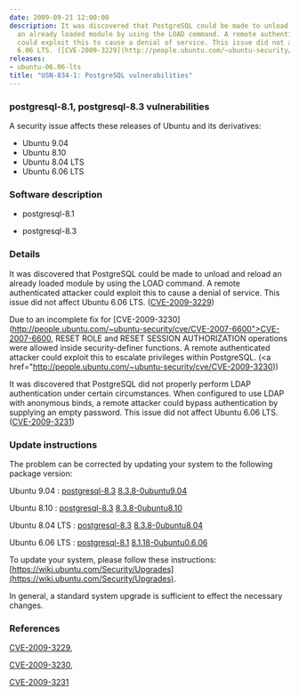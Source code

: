```yaml
---
date: 2009-09-21 12:00:00
description: It was discovered that PostgreSQL could be made to unload and reload
  an already loaded module by using the LOAD command. A remote authenticated attacker
  could exploit this to cause a denial of service. This issue did not affect Ubuntu
  6.06 LTS. ([CVE-2009-3229](http://people.ubuntu.com/~ubuntu-security/cve/CVE-2009-3229))
releases:
- ubuntu-06.06-lts
title: "USN-834-1: PostgreSQL vulnerabilities"
---
```


### postgresql-8.1, postgresql-8.3 vulnerabilities

A security issue affects these releases of Ubuntu and its derivatives:

* Ubuntu 9.04
* Ubuntu 8.10
* Ubuntu 8.04 LTS
* Ubuntu 6.06 LTS

### Software description

* postgresql-8.1 

* postgresql-8.3 

### Details

It was discovered that PostgreSQL could be made to unload and reload an already loaded module by using the LOAD command. A remote authenticated attacker could exploit this to cause a denial of service. This issue did not affect Ubuntu 6.06 LTS. ([CVE-2009-3229](http://people.ubuntu.com/~ubuntu-security/cve/CVE-2009-3229))

Due to an incomplete fix for [CVE-2009-3230](http://people.ubuntu.com/~ubuntu-security/cve/CVE-2007-6600">CVE-2007-6600</a>, RESET ROLE and RESET SESSION AUTHORIZATION operations were allowed inside security-definer functions. A remote authenticated attacker could exploit this to escalate privileges within PostgreSQL. (<a href="http://people.ubuntu.com/~ubuntu-security/cve/CVE-2009-3230))

It was discovered that PostgreSQL did not properly perform LDAP authentication under certain circumstances. When configured to use LDAP with anonymous binds, a remote attacker could bypass authentication by supplying an empty password. This issue did not affect Ubuntu 6.06 LTS. ([CVE-2009-3231](http://people.ubuntu.com/~ubuntu-security/cve/CVE-2009-3231)) 

### Update instructions

The problem can be corrected by updating your system to the following package version:

Ubuntu 9.04
 : [postgresql-8.3](https://launchpad.net/ubuntu/+source/postgresql-8.3) <span> [8.3.8-0ubuntu9.04](https://launchpad.net/ubuntu/+source/postgresql-8.3/8.3.8-0ubuntu9.04) </span> 

Ubuntu 8.10
 : [postgresql-8.3](https://launchpad.net/ubuntu/+source/postgresql-8.3) <span> [8.3.8-0ubuntu8.10](https://launchpad.net/ubuntu/+source/postgresql-8.3/8.3.8-0ubuntu8.10) </span> 

Ubuntu 8.04 LTS
 : [postgresql-8.3](https://launchpad.net/ubuntu/+source/postgresql-8.3) <span> [8.3.8-0ubuntu8.04](https://launchpad.net/ubuntu/+source/postgresql-8.3/8.3.8-0ubuntu8.04) </span> 

Ubuntu 6.06 LTS
 : [postgresql-8.1](https://launchpad.net/ubuntu/+source/postgresql-8.1) <span> [8.1.18-0ubuntu0.6.06](https://launchpad.net/ubuntu/+source/postgresql-8.1/8.1.18-0ubuntu0.6.06) </span> 

To update your system, please follow these instructions: [https://wiki.ubuntu.com/Security/Upgrades](https://wiki.ubuntu.com/Security/Upgrades).

In general, a standard system upgrade is sufficient to effect the necessary changes. 

### References

 [CVE-2009-3229](http://people.ubuntu.com/~ubuntu-security/cve/CVE-2009-3229), 

 [CVE-2009-3230](http://people.ubuntu.com/~ubuntu-security/cve/CVE-2009-3230), 

 [CVE-2009-3231](http://people.ubuntu.com/~ubuntu-security/cve/CVE-2009-3231)
